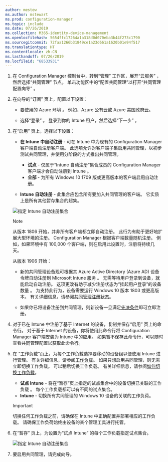 ```yaml
---
author: mestew
ms.author: mstewart
ms.prod: configuration-manager
ms.topic: include
ms.date: 07/26/2019
ms.collection: M365-identity-device-management
ms.openlocfilehash: 5654ffc17264a1a318d0d070eba3b44f273c1790
ms.sourcegitcommit: 72faa1266b31849ce1a23d661a1620b01e94f517
ms.translationtype: HT
ms.contentlocale: zh-CN
ms.lasthandoff: 07/26/2019
ms.locfileid: "68533931"
---
```

<!--3555750 FKA 1357954 --Don't apply H2/H3 in this include file since they are context driven by article-->
1. 在 Configuration Manager 控制台中，转到“管理”  工作区，展开“云服务”  ，然后选择“共同管理”  节点。 单击功能区中的“配置共同管理”以打开“共同管理配置向导”   。

2. 在向导的“订阅”  页上，配置以下设置：

    - 要使用的 Azure 环境  。 例如，Azure 公有云或 Azure 美国政府云。<!--4075452-->  

    - 选择“登录”  。 登录到你的 Intune 租户，然后选择“下一步”  。  

3. 在“启用”  页上，选择以下设置：

   - **在 Intune 中自动注册** - 可在 Intune 中为现有的 Configuration Manager 客户端自动注册客户端。 此选项允许对客户端子集启用共同管理，以初步测试共同管理，并使用分阶段的方式推出共同管理。

      - **试点** - 仅属于“Intune 自动注册”集合成员的 Configuration Manager 客户端才会自动注册到 Intune  。
      - **全部** - 为所有 Windows 10 1709 版或更高版本的客户端启用自动注册。

   - **Intune 自动注册** - 此集合应包含所有要加入共同管理的客户端。 它实质上是所有其他暂存集合的超集。

   ![指定 Intune 自动注册集合 ](../media/3555750-co-management-onboarding-enablement.png)

      > [!Note]  
      > 从版本 1806 开始，并非所有客户端都立即自动注册。 此行为有助于更好地扩展大型环境的注册。 Configuration Manager 根据客户端数量随机注册。 例如，如果环境中有 100,000 个客户端，则在启用此设置时，注册将持续几天。<!--1358003-->  
      >
      > 从版本 1906 开始：
      >
      > - 新的共同管理设备现可根据其 Azure Active Directory (Azure AD) 设备令牌自动注册到 Microsoft Intune 服务  。 无需等待用户登录到设备，就能启动自动注册。 这项更改有助于减少注册状态为“挂起用户登录”的设备数量  。<!-- 4454491 --> 为支持此行为，设备需要运行 Windows 10 版本 1803 或更高版本。 有关详细信息，请参阅[共同管理注册状态](/sccm/comanage/how-to-monitor#co-management-enrollment-status)。
      >
      > - 如果你已将设备注册到共同管理，则新设备一旦满足[先决条件](/sccm/comanage/overview#prerequisites)即可立即注册。<!--4321130-->

4. 对于已在 Intune 中注册了基于 Internet 的设备，复制并保存“启用”  页上的命令行。 对于基于 Internet 的设备，你将使用此命令行将 Configuration Manager 客户端安装为 Intune 中的应用。 如果暂不保存此命令行，可以随时查看共同管理配置以获取此命令行。

5. 在  “工作负载”页上，为每个工作负载选择要移动的设备组以便使用 Intune 进行管理。 有关详细信息，请参阅[工作负载](/sccm/comanage/workloads)。 如果只想启用共同管理，则无需立即切换工作负载。 可以稍后切换工作负载。 有关详细信息，请参阅[如何切换工作负载](/sccm/comanage/how-to-switch-workloads)。  

    - **试点 Intune** - 将在“暂存”页上指定的试点集合中的设备切换已关联的工作负载  。 每个工作负载都可以有不同的试点集合。
    - **Intune** - 切换所有共同管理的 Windows 10 设备的关联的工作负荷。  

    > [!Important]
    > 切换任何工作负载之前，请确保在 Intune 中正确配置并部署相应的工作负载。 请确保工作负荷始终由设备的某个管理工具进行托管。  

6. 在“暂存”  页上，为设置为“试点 Intune”  的每个工作负载指定试点集合。

   ![指定 Intune 自动注册集合 ](../media/3555750-co-management-onboarding-staging.png)

7. 要启用共同管理，请完成向导。
